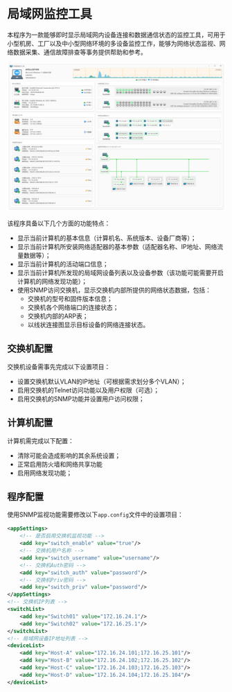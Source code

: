 # 局域网监控工具

本程序为一款能够即时显示局域网内设备连接和数据通信状态的监控工具，可用于小型机房、工厂以及中小型网络环境的多设备监控工作，能够为网络状态监视、网络数据采集、通信故障排查等事务提供帮助和参考。

![界面预览](preview.png)

该程序具备以下几个方面的功能特点：

- 显示当前计算机的基本信息（计算机名、系统版本、设备厂商等）；
- 显示当前计算机所安装网络适配器的基本参数（适配器名称、IP地址、网络流量数据等）；
- 显示当前计算机的活动端口信息；
- 显示当前计算机所发现的局域网设备列表以及设备参数（该功能可能需要开启计算机的网络发现功能）；
- 使用SNMP访问交换机，显示交换机内部所提供的网络状态数据，包括：
    - 交换机的型号和固件版本信息；
    - 交换机各个网络端口的连接状态；
    - 交换机内部的ARP表；
    - 以线状连接图显示目标设备的网络连接状态。

## 交换机配置

交换机设备需事先完成以下设置项目：

- 设置交换机默认VLAN的IP地址（可根据需求划分多个VLAN）；
- 启用交换机的Telnet访问功能以及用户权限（可选）；
- 启用交换机的SNMP功能并设置用户访问权限；

## 计算机配置

计算机需完成以下配置：

- 清除可能会造成影响的其余系统设置；
- 正常启用防火墙和网络共享功能
- 启用网络发现功能；

## 程序配置

使用SNMP监视功能需要修改以下`app.config`文件中的设置项目：

```xml
<appSettings>
	<!-- 是否启用交换机监视功能 -->
	<add key="switch_enable" value="true"/>
	<!-- 交换机用户名称 -->
	<add key="switch_username" value="username"/>
	<!-- 交换机Auth密码 -->
	<add key="switch_auth" value="password"/>
	<!-- 交换机Priv密码 -->
	<add key="switch_priv" value="password"/>
</appSettings>
<!-- 交换机IP列表 -->
<switchList>
	<add key="Switch01" value="172.16.24.1"/>
	<add key="Switch02" value="172.16.25.1"/>
</switchList>
<!-- 局域网设备IP地址列表 -->
<deviceList>
	<add key="Host-A" value="172.16.24.101;172.16.25.101"/>
	<add key="Host-B" value="172.16.24.102;172.16.25.102"/>
	<add key="Host-C" value="172.16.24.103;172.16.25.103"/>
	<add key="Host-D" value="172.16.24.104;172.16.25.104"/>
</deviceList>
```